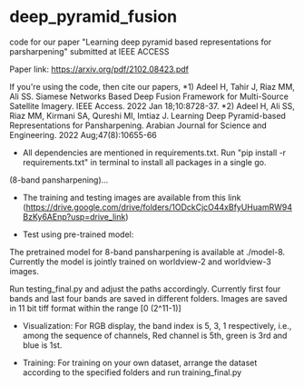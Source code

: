 # deep_pyramid_fusion

code for our paper "Learning deep pyramid based representations for parsharpening" submitted at IEEE ACCESS

Paper link: https://arxiv.org/pdf/2102.08423.pdf

If you're using the code, then cite our papers,
*1) Adeel H, Tahir J, Riaz MM, Ali SS. Siamese Networks Based Deep Fusion Framework for Multi-Source Satellite Imagery. IEEE Access. 2022 Jan 18;10:8728-37.
*2) Adeel H, Ali SS, Riaz MM, Kirmani SA, Qureshi MI, Imtiaz J. Learning Deep Pyramid-based Representations for Pansharpening. Arabian Journal for Science and Engineering. 2022 Aug;47(8):10655-66

- All dependencies are mentioned in requirements.txt. Run "pip install -r requirements.txt" in terminal to install all packages in a single go.

(8-band pansharpening)...

- The training and testing images are available from this link (https://drive.google.com/drive/folders/1ODckCjcO44xBfyUHuamRW94BzKy6AEnp?usp=drive_link)

- Test using pre-trained model:

The pretrained model for 8-band pansharpening is available at ./model-8. Currently the model is jointly trained on worldview-2 and worldview-3 images.

Run testing_final.py and adjust the paths accordingly. Currently first four bands and last four bands are saved in different folders. Images are saved in 11 bit tiff format within the range [0 (2^11-1)]

- Visualization: For RGB display, the band index is 5, 3, 1 respectively, i.e., among the sequence of channels, Red channel is 5th, green is 3rd and blue is 1st.

- Training: For training on your own dataset, arrange the dataset according to the specified folders and run training_final.py



